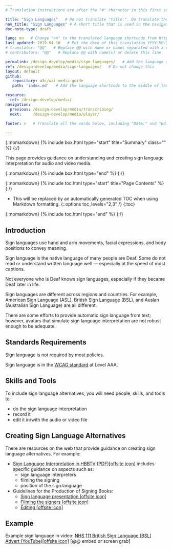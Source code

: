 ```yaml
---
# Translation instructions are after the "#" character in this first section. They are comments that do not show up in the web page. You do not need to translate the instructions after #.

title: "Sign Languages"   # Do not translate "title:". Do translate the text after "title:".
nav_title: "Sign Languages" # A short title that is used in the navigation
doc-note-type: draft

lang: en   # Change "en" to the translated language shortcode from https://www.iana.org/assignments/language-subtag-registry/language-subtag-registry
last_updated: 2019-04-10   # Put the date of this translation YYYY-MM-DD (with month in the middle)
# translator: "@@"   # Replace @@ with name or names separated with a comma
# contributors: "@@"   # Replace @@ with name(s) or delete this line

permalink: /design-develop/media/sign-languages/   # Add the language shortcode to the end; for example /fundamentals/accessibility-intro/fr
ref: /design-develop/media/sign-languages/   # Do not change this
layout: default
github:
   repository: w3c/wai-media-guide
   path: 'index.md'   # Add the language shortcode to the middle of the filename, for example index.fr.md

resource:
  ref: /design-develop/media/
navigation:
  previous: /design-develop/media/transcribing/
  next:     /design-develop/media/player/

footer: >   # Translate all the words below, including "Date:" and "Editor:". 

---
```


{::nomarkdown}
{% include box.html type="start" title="Summary" class="" %}
{:/}

This page provides guidance on understanding and creating sign language interpretation for audio and video media.

{::nomarkdown}
{% include box.html type="end" %}
{:/}

{::nomarkdown}
{% include toc.html type="start" title="Page Contents" %}
{:/}

- This will be replaced by an automatically generated TOC when using Markdown formatting.
{::options toc_levels="2,3" /}
{:toc}

{::nomarkdown}
{% include toc.html type="end" %}
{:/}

## Introduction

Sign languages use hand and arm movements, facial expressions, and body positions to convey meaning.

Sign language is the native language of many people are Deaf. Some do not read or understand written language well &mdash; especially at the speed of most captions.

Not everyone who is Deaf knows sign languages, especially if they became Deaf later in life.

Sign languages are different across regions and countries. For example, American Sign Language (ASL), British Sign Language (BSL), and Auslan (Australian Sign Language) are all different.

There are some efforts to provide automatic sign language from text; however, avatars that simulate sign language interpretation are not robust enough to be adequate.

## Standards Requirements

Sign language is not required by most policies.

Sign language is in the [WCAG standard](https://wai-media-guide.netlify.com/design-develop/media/planning/#standards) at Level AAA.

## Skills and Tools

To include sign language alternatives, you will need people, skills, and tools to:
* do the sign language interpretation
* record it
* edit it in/with the audio or video file

## Creating Sign Language Alternatives

There are resources on the web that provide guidance on creating sign language alternatives. For example:
* [Sign Language Interpretation in HBBTV (PDF)[offsite icon]](http://pagines.uab.cat/hbb4all/sites/pagines.uab.cat.hbb4all/files/sign_language_interpreting_in_hbbtv.pdf) includes specific guidance on aspects such as:
    * sign language interpreters
    * filming the signing
    * position of the sign language
* Guidelines for the Production of Signing Books:
    * [Sign language presentation [offsite icon]](http://www.sign-lang.uni-hamburg.de/signingbooks/deliver/d31/deliv_31_part3-2.html#3.2.2.6)
    * [Filming the signers [offsite icon]](http://www.sign-lang.uni-hamburg.de/signingbooks/sbrc/grid/d71/guide12.htm)
    * [Editing [offsite icon]](http://www.sign-lang.uni-hamburg.de/signingbooks/sbrc/grid/d71/guide13.htm)

## Example

Example sign language in video: [NHS 111 British Sign Language (BSL) Advert (YouTube)[offsite icon]](https://www.youtube.com/watch?v=TCq3ru9HQSc) [@@ embed or screen grab]
